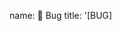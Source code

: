 name: 🐞 Bug
title: '[BUG] <title>'
description: File a bug report
labels: ["bug", "to verify"]
assignees: []
body:
  - type: markdown
    attributes:
      value: |
        Thanks for taking the time to fill out this bug report! Please make sure to add as much detail as you can.
  - type: textarea
    id: description
    attributes:
      label: Description
      description: Please give a detailed description of the issue that you're seeing. You can add screenshots and videos as well. 
      placeholder: Tell us what you see!
    validations:
      required: true
  - type: textarea
    id: repro-steps
    attributes:
      label: Steps to Reproduce
      description: Describe all the steps we need to take to show the behavior that you have observed. Also, include what you expected to happen and what did actually happen.
      placeholder: |
        1. Create a File > New App
        2. Add a `Button` like so: `<Button Text="this is a bug" />`
        3. Click the added button and observe the bug 🐞

        Expected outcome: a bug was added
        Actual outcome: a ladybug appeared
    validations:
      required: true
  - type: dropdown
    id: platform-with-bug
    attributes:
      label: Platform with bug
      description: What Platform is this bug affecting?
      options:
        - Core
        - Android
        - iOS
        - MacCatalyst
        - Windows
        - GTK
        - Linux Framebuffer
        - WPF
        - WebAssembly
        - Other
    validations:
      required: true

  - type: dropdown
    id: platforms-affected
    attributes:
      label: Affected platforms
      description: Select all or any platform that you see this issue on. This helps us determine if it's something platform-specific or in the core. If you were only able to test on 1 platform, please check the last option to inform us about that.
      multiple: true
      options:
        - Android
        - iOS
        - MacCatalyst
        - Windows
        - GTK
        - WebAssembly
        - Other
        - I was *not* able test on other platforms
    validations:
      required: true

  - type: textarea
    id: workaround
    attributes:
      label: Did you find any workaround?
      description: Did you find any workaround for this issue? This can unblock other people while waiting for this issue to be resolved or even give us a hint on how to fix this.

  - type: textarea
    id: logs
    attributes:
      label: Relevant log output
      description: Please copy and paste any relevant log output. This will be automatically formatted into code, so no need for back ticks.
      render: shell